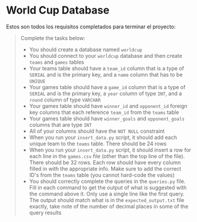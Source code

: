 # World Cup Database

Estos son todos los requisitos completados para terminar el proyecto:

> Complete the tasks below:
> - You should create a database named `worldcup`
> - You should connect to your `worldcup` database and then create `teams` and `games` tables
> - Your teams table should have a `team_id` column that is a type of `SERIAL` and is the primary key, and a `name` column that has to be `UNIQUE`
> - Your games table should have a `game_id` column that is a type of `SERIAL` and is the primary key, a `year` column of type `INT`, and a `round` column of type `VARCHAR`
> - Your games table should have `winner_id` and `opponent_id` foreign key columns that each reference `team_id` from the `teams` table
> - Your games table should have `winner_goals` and `opponent_goals` columns that are type `INT`
> - All of your columns should have the `NOT NULL` constraint
> - When you run your `insert_data.py` script, it should add each unique team to the `teams` table. There should be 24 rows
> - When you run your `insert_data.py` script, it should insert a row for each line in the `games.csv` file (other than the top line of the file). There should be 32 rows. Each row should have every column filled in with the appropriate info. Make sure to add the correct ID's from the `teams` table (you cannot hard-code the values)
> - You should correctly complete the queries in the `queries.py` file. Fill in each command to get the output of what is suggested with the command above it. Only use a single line like the first query. The output should match what is in the `expected_output.txt` file exactly, take note of the number of decimal places in some of the query results